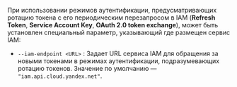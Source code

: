 При использовании режимов аутентификации, предусматривающих ротацию токена с его периодическим перезапросом в IAM (**Refresh Token**, **Service Account Key**, **OAuth 2.0 token exchange**), может быть установлен специальный параметр, указывающий где размещен сервис IAM:

- `--iam-endpoint <URL>` : Задает URL сервиса IAM для обращения за новыми токенами в режимах аутентификации, подразумевающих ротацию токенов. Значение по умолчанию — `"iam.api.cloud.yandex.net"`.
